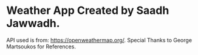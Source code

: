 # Weather App Created by Saadh Jawwadh.
API used is from: https://openweathermap.org/.
Special Thanks to George Martsoukos for References.
